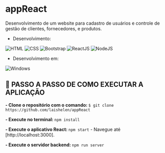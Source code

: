 # appReact

Desenvolvimento de um website para cadastro de usuários e controle de gestão de clientes, fornecedores, e produtos.

- Desenvolvimento:

![HTML](https://img.shields.io/badge/HTML5-E34F26?style=for-the-badge&logo=html5&logoColor=white)
![CSS](https://img.shields.io/badge/CSS3-1572B6?style=for-the-badge&logo=css3&logoColor=white)
![Bootstrap](https://img.shields.io/badge/Bootstrap-563D7C?style=for-the-badge&logo=bootstrap&logoColor=white)
![ReactJS](https://https://img.shields.io/badge/-ReactJs-61DAFB?logo=react&logoColor=white&style=for-the-badge)
![NodeJS](https://img.shields.io/badge/node.js-6DA55F?style=for-the-badge&logo=node.js&logoColor=white)

- Desenvolvimento em:

![Windows](https://img.shields.io/badge/Windows-0078D6?style=for-the-badge&logo=windows&logoColor=white)

## <a id="instalacao"> 🔴 PASSO A PASSO DE COMO EXECUTAR A APLICAÇÃO </a>

<b>- Clone o repositório com o comando: </b> `$ git clone https://github.com/laishelen/appReact` <br>


<b>- Execute no terminal: </b> `npm install` <br>


<b>- Execute o aplicativo React: </b> `npm start` - Navegue até [http://localhost:3000]. <br>


<b>- Execute o servidor backend: </b> `npm run server` <br>
